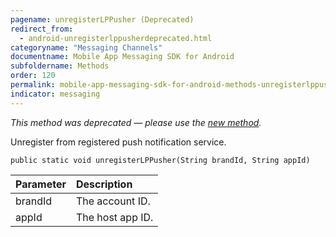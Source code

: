 ```yaml
---
pagename: unregisterLPPusher (Deprecated)
redirect_from:
  - android-unregisterlppusherdeprecated.html
categoryname: "Messaging Channels"
documentname: Mobile App Messaging SDK for Android
subfoldername: Methods
order: 120
permalink: mobile-app-messaging-sdk-for-android-methods-unregisterlppusher-(deprecated).html
indicator: messaging
---
```


*This method was deprecated — please use the [new method](android-unregisterlppusher.html).*

Unregister from registered push notification service.

`public static void unregisterLPPusher(String brandId, String appId)`

| Parameter | Description |
| :--- | :--- |
| brandId | The account ID. |
| appId | The host app ID. |